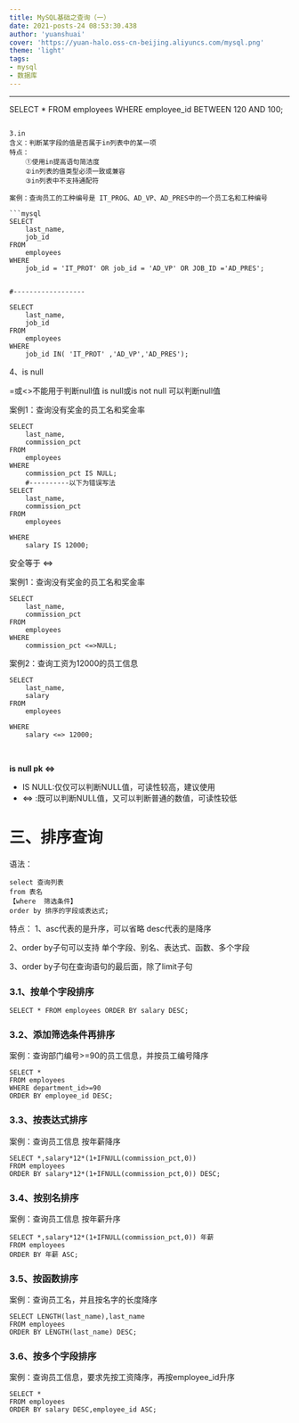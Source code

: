 ```yaml
---
title: MySQL基础之查询（一）
date: 2021-posts-24 08:53:30.438
author: 'yuanshuai'
cover: 'https://yuan-halo.oss-cn-beijing.aliyuncs.com/mysql.png'
theme: 'light'
tags: 
- mysql
- 数据库
---
```


-------------------
SELECT
	*
FROM
	employees
WHERE
	employee_id BETWEEN 120 AND 100;
```

3.in
含义：判断某字段的值是否属于in列表中的某一项
特点：
	①使用in提高语句简洁度
	②in列表的值类型必须一致或兼容
	③in列表中不支持通配符

案例：查询员工的工种编号是 IT_PROG、AD_VP、AD_PRES中的一个员工名和工种编号

```mysql
SELECT
	last_name,
	job_id
FROM
	employees
WHERE
	job_id = 'IT_PROT' OR job_id = 'AD_VP' OR JOB_ID ='AD_PRES';


#------------------

SELECT
	last_name,
	job_id
FROM
	employees
WHERE
	job_id IN( 'IT_PROT' ,'AD_VP','AD_PRES');
```

4、is null

=或<>不能用于判断null值
is null或is not null 可以判断null值



案例1：查询没有奖金的员工名和奖金率

```mysql
SELECT
	last_name,
	commission_pct
FROM
	employees
WHERE
	commission_pct IS NULL;
	#----------以下为错误写法
SELECT
	last_name,
	commission_pct
FROM
	employees

WHERE 
	salary IS 12000;
```


安全等于  <=>

案例1：查询没有奖金的员工名和奖金率

```mysql
SELECT
	last_name,
	commission_pct
FROM
	employees
WHERE
	commission_pct <=>NULL;
```


案例2：查询工资为12000的员工信息

```mysql
SELECT
	last_name,
	salary
FROM
	employees

WHERE 
	salary <=> 12000;
```

​	

**is null  pk  <=>**

- IS NULL:仅仅可以判断NULL值，可读性较高，建议使用
- <=>    :既可以判断NULL值，又可以判断普通的数值，可读性较低

# 三、排序查询

语法：

```mysql
select 查询列表
from 表名
【where  筛选条件】
order by 排序的字段或表达式;
```

特点：
1、asc代表的是升序，可以省略 desc代表的是降序

2、order by子句可以支持 单个字段、别名、表达式、函数、多个字段

3、order by子句在查询语句的最后面，除了limit子句

### 3.1、按单个字段排序

```mysql
SELECT * FROM employees ORDER BY salary DESC;
```

### 3.2、添加筛选条件再排序

案例：查询部门编号>=90的员工信息，并按员工编号降序

```mysql
SELECT *
FROM employees
WHERE department_id>=90
ORDER BY employee_id DESC;
```

### 3.3、按表达式排序

案例：查询员工信息 按年薪降序

```mysql
SELECT *,salary*12*(1+IFNULL(commission_pct,0))
FROM employees
ORDER BY salary*12*(1+IFNULL(commission_pct,0)) DESC;
```

### 3.4、按别名排序

案例：查询员工信息 按年薪升序

```mysql
SELECT *,salary*12*(1+IFNULL(commission_pct,0)) 年薪
FROM employees
ORDER BY 年薪 ASC;
```

### 3.5、按函数排序

案例：查询员工名，并且按名字的长度降序

```mysql
SELECT LENGTH(last_name),last_name 
FROM employees
ORDER BY LENGTH(last_name) DESC;
```

### 3.6、按多个字段排序

案例：查询员工信息，要求先按工资降序，再按employee_id升序

```mysql
SELECT *
FROM employees
ORDER BY salary DESC,employee_id ASC;
```